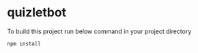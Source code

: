 # quizletbot

To build this project run below command in your project directory 

```javascript
npm install
```


